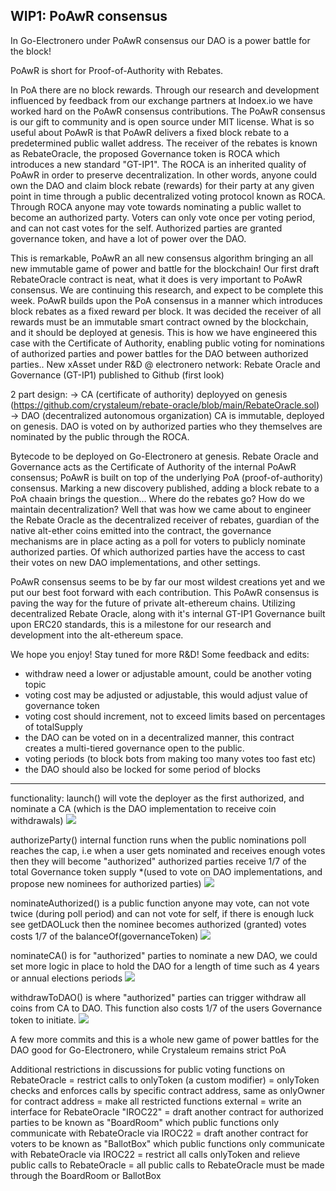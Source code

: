 ## WIP1: PoAwR consensus

In Go-Electronero under PoAwR consensus our DAO is a power battle for the block! 

PoAwR is short for Proof-of-Authority with Rebates. 

In PoA there are no block rewards. Through our research and development influenced by feedback from our exchange partners at Indoex.io we have worked hard on the PoAwR consensus contributions. The PoAwR consensus is our gift to community and is open source under MIT license. What is so useful about PoAwR is that PoAwR delivers a fixed block rebate to a predetermined public wallet address. The receiver of the rebates is known as RebateOracle, the proposed Governance token is ROCA which introduces a new standard "GT-IP1". The ROCA is an inherited quality of PoAwR in order to preserve decentralization. In other words, anyone could own the DAO and claim block rebate (rewards) for their party at any given point in time through a public decentralized voting protocol known as ROCA. Through ROCA anyone may vote towards nominating a public wallet to become an authorized party. Voters can only vote once per voting period, and can not cast votes for the self. Authorized parties are granted governance token, and have a lot of power over the DAO. 

This is remarkable, PoAwR an all new consensus algorithm bringing an all new immutable game of power and battle for the blockchain! Our first draft RebateOracle contract is neat, what it does is very important to PoAwR consensus. We are continuing this research, and expect to be complete this week. PoAwR builds upon the PoA consensus in a manner which introduces block rebates as a fixed reward per block. It was decided the receiver of all rewards must be an immutable smart contract owned by the blockchain, and it should be deployed at genesis. This is how we have engineered this case with the Certificate of Authority, enabling public voting for nominations of authorized parties and power battles  for the DAO between authorized parties..
New xAsset under R&D @ electronero network: Rebate Oracle and Governance (GT-IP1) published to Github (first look)

 2 part design: 
 -> CA (certificate of authority) deployyed on genesis (https://github.com/crystaleum/rebate-oracle/blob/main/RebateOracle.sol)
 -> DAO (decentralized autonomous organization)
 CA is immutable, deployed on genesis.
 DAO is voted on by authorized parties who they themselves are nominated by the public through the ROCA.

Bytecode to be deployed on Go-Electronero at genesis. 
Rebate Oracle and Governance acts as the Certificate of Authority of the internal PoAwR consensus; 
PoAwR is built on top of the underlying PoA (proof-of-authority) consensus. 
Marking a new discovery published, adding a block rebate to a PoA chaain brings the question... 
Where do the rebates go? How do we maintain decentralization?
Well that was how we came about to engineer the Rebate Oracle as the decentralized receiver of rebates, guardian of the native alt-ether coins emitted into the contract, the governance mechanisms are in place acting as a poll for voters to publicly nominate authorized parties. 
Of which authorized parties have the access to cast their votes on new DAO implementations, and other settings. 

PoAwR consensus seems to be by far our most wildest creations yet and we put our best foot forward with each contribution. This PoAwR consensus is paving the way for the future of private alt-ethereum chains. Utilizing decentralized Rebate Oracle, along with it's internal GT-IP1 Governance built upon ERC20 standards, this is a milestone for our research and development into the alt-ethereum space. 

We hope you enjoy! Stay tuned for more R&D!
Some feedback and edits:
- withdraw need a lower or adjustable amount, could be another voting topic
- voting cost may be adjusted or adjustable, this would adjust value of governance token
- voting cost should increment, not to exceed limits based on percentages of totalSupply 
- the DAO can be voted on in a decentralized manner, this contract creates a multi-tiered governance open to the public. 
- voting periods (to block bots from making too many votes too fast etc)
- the DAO should also be locked for some period of blocks

____
functionality: 
launch() will vote the deployer as the first authorized, and nominate a CA (which is the DAO implementation to receive coin withdrawals)
<img src="https://i.ibb.co/4106NJT/photo-2022-07-12-11-51-51.jpg" />

authorizeParty() internal function runs when the public nominations poll reaches the cap, i.e when a user gets nominated and receives enough votes then they will become "authorized"
authorized parties receive 1/7 of the total Governance token supply *(used to vote on DAO implementations, and propose new nominees for authorized parties)
<img src="https://i.ibb.co/PG9Y2Bk/photo-2022-07-12-11-56-59.jpg" />

nominateAuthorized() is a public function anyone may vote, can not vote twice (during poll period) and can not vote for self, if there is enough luck see getDAOLuck then the nominee becomes authorized (granted)
votes costs 1/7 of the balanceOf(governanceToken)
<img src="https://i.ibb.co/XkhtQGP/photo-2022-07-12-11-58-05.jpg" />

nominateCA() is for "authorized" parties to nominate a new DAO, we could set more logic in place to hold the DAO for a length of time such as 4 years or annual elections periods
<img src="https://i.ibb.co/nw7tfTg/photo-2022-07-12-11-53-16.jpg" />

withdrawToDAO() is where "authorized" parties can trigger withdraw all coins from CA to DAO. This function also costs 1/7 of the users Governance token to initiate.
<img src="https://i.ibb.co/WcfcjT4/photo-2022-07-12-11-53-18.jpg" />

A few more commits and this is a whole new game of power battles for the DAO good for Go-Electronero, while Crystaleum remains strict PoA

Additional restrictions in discussions for public voting functions on RebateOracle
= restrict calls to onlyToken (a custom modifier)
= onlyToken checks and enforces calls by specific contract address, same as onlyOwner for contract address
= make all restricted functions external
= write an interface for RebateOracle "IROC22"
= draft another contract for authorized parties to be known as "BoardRoom" which public functions only communicate with RebateOracle via IROC22
= draft another contract for voters to be known as "BallotBox" which public functions only communicate with RebateOracle via IROC22
= restrict all calls onlyToken and relieve public calls to RebateOracle
= all public calls to RebateOracle must be made through the BoardRoom or BallotBox
